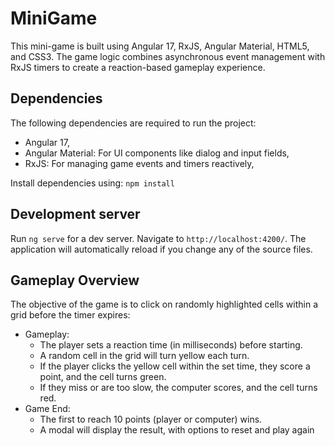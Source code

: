 # MiniGame

This mini-game is built using Angular 17, RxJS, Angular Material, HTML5, and CSS3. The game logic combines asynchronous event management with RxJS timers to create a reaction-based gameplay experience.

## Dependencies
The following dependencies are required to run the project: 
- Angular 17, 
- Angular Material: For UI components like dialog and input fields, 
- RxJS: For managing game events and timers reactively,


Install dependencies using: `npm install`

## Development server

Run `ng serve` for a dev server. Navigate to `http://localhost:4200/`. The application will automatically reload if you change any of the source files.

## Gameplay Overview

The objective of the game is to click on randomly highlighted cells within a grid before the timer expires:
- Gameplay:
  - The player sets a reaction time (in milliseconds) before starting. 
  - A random cell in the grid will turn yellow each turn. 
  - If the player clicks the yellow cell within the set time, they score a point, and the cell turns green. 
  - If they miss or are too slow, the computer scores, and the cell turns red. 
- Game End:
  - The first to reach 10 points (player or computer) wins. 
  - A modal will display the result, with options to reset and play again

